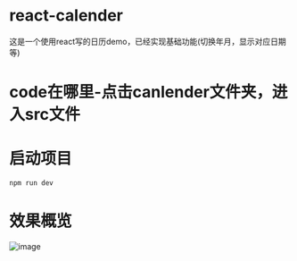 # react-calender
 这是一个使用react写的日历demo，已经实现基础功能(切换年月，显示对应日期等)
# code在哪里-点击canlender文件夹，进入src文件
# 启动项目
`npm run dev`
# 效果概览
![image](https://github.com/wangyuening0522/react-calendar/assets/111636755/526d16c5-774d-43f5-a2dc-20e4e047c43b)
